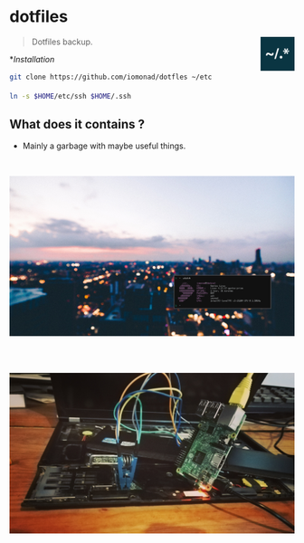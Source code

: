 # dotfiles


<a href="https://github.com/iomonad/iomonad.el"><img
  src="https://raw.githubusercontent.com/iomonad/dotfiles/master/.github/32.png" alt="Normalize Logo"
  width="60" height="60" align="right"></a>

  > Dotfiles backup.
 
**Installation*
```bash
git clone https://github.com/iomonad/dotfles ~/etc

ln -s $HOME/etc/ssh $HOME/.ssh
```
## What does it contains ?

* Mainly a garbage with maybe useful things.
<br>
<p align="center">
  <img src="https://raw.githubusercontent.com/iomonad/dotfiles/master/.github/DIWXB.png"/>
</p> <br>

<p align="center">
  <img src="https://raw.githubusercontent.com/iomonad/dotfiles/master/.github/IMG_20180107_120412.jpg"/>
</p> 
